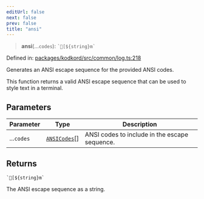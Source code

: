 ```yaml
---
editUrl: false
next: false
prev: false
title: "ansi"
---
```


> **ansi**(...`codes`): `` `[${string}m` ``

Defined in: [packages/kodkord/src/common/log.ts:218](https://github.com/KingsBeCattz/Kodkord/blob/5983eab654eb4f3b9082e138abddc2d7f9dac808/packages/kodkord/src/common/log.ts#L218)

Generates an ANSI escape sequence for the provided ANSI codes.

This function returns a valid ANSI escape sequence that can be used
to style text in a terminal.

## Parameters

| Parameter | Type | Description |
| ------ | ------ | ------ |
| ...`codes` | [`ANSICodes`](/api-kodkord/enumerations/ansicodes/)[] | ANSI codes to include in the escape sequence. |

## Returns

`` `[${string}m` ``

The ANSI escape sequence as a string.
